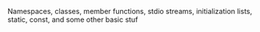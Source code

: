 Namespaces, classes, member functions, stdio streams, initialization lists, static, const, and some other basic stuf